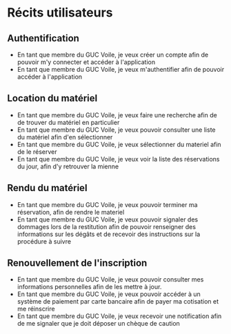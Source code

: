 # Récits utilisateurs
## Authentification
* En tant que membre du GUC Voile, je veux créer un compte afin de pouvoir m'y connecter et accéder à l'application
* En tant que membre du GUC Voile, je veux m'authentifier afin de pouvoir accéder à l'application
## Location du matériel
* En tant que membre du GUC Voile, je veux faire une recherche afin de de trouver du matériel en particulier
* En tant que membre du GUC Voile, je veux pouvoir consulter une liste du matériel  afin d'en sélectionner
* En tant que membre du GUC Voile, je veux sélectionner du materiel afin de le réserver
* En tant que membre du GUC Voile, je veux voir la liste des réservations du jour, afin d'y retrouver la mienne
## Rendu du matériel
* En tant que membre du GUC Voile, je veux pouvoir terminer ma réservation, afin de rendre le materiel
* En tant que membre du GUC Voile, je veux pouvoir signaler des dommages lors de la restitution  afin de pouvoir renseigner des informations sur les dégâts et de recevoir des instructions sur la procédure à suivre
## Renouvellement de l'inscription
* En tant que membre du GUC Voile, je veux pouvoir consulter mes informations personnelles afin de les mettre à jour.
* En tant que membre du GUC Voile, je veux pouvoir accéder à un système de paiement par carte bancaire afin de payer ma cotisation et me réinscrire
* En tant que membre du GUC Voile, je veux recevoir une notification afin de me signaler que je doit déposer un chèque de caution
